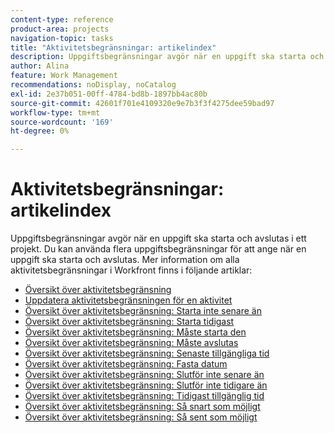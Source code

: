```yaml
---
content-type: reference
product-area: projects
navigation-topic: tasks
title: "Aktivitetsbegränsningar: artikelindex"
description: Uppgiftsbegränsningar avgör när en uppgift ska starta och avslutas i ett projekt. Du kan använda flera uppgiftsbegränsningar för att ange när en uppgift ska starta och avslutas. Mer information om alla uppgiftsbegränsningar i Workfront finns i följande artiklar.
author: Alina
feature: Work Management
recommendations: noDisplay, noCatalog
exl-id: 2e37b051-00ff-4784-bd8b-1897bb4ac80b
source-git-commit: 42601f701e4109320e9e7b3f3f4275dee59bad97
workflow-type: tm+mt
source-wordcount: '169'
ht-degree: 0%

---
```


# Aktivitetsbegränsningar: artikelindex

<!-- Audited: 1/2024 -->

Uppgiftsbegränsningar avgör när en uppgift ska starta och avslutas i ett projekt. Du kan använda flera uppgiftsbegränsningar för att ange när en uppgift ska starta och avslutas. Mer information om alla aktivitetsbegränsningar i Workfront finns i följande artiklar:

* [Översikt över aktivitetsbegränsning](../../../manage-work/tasks/task-constraints/task-constraint-overview.md)
* [Uppdatera aktivitetsbegränsningen för en aktivitet](../../../manage-work/tasks/task-constraints/update-task-constraint-of-task.md)
* [Översikt över aktivitetsbegränsning: Starta inte senare än ](../../../manage-work/tasks/task-constraints/start-no-later-than.md)
* [Översikt över aktivitetsbegränsning: Starta tidigast ](../../../manage-work/tasks/task-constraints/start-no-earlier-than.md)
* [Översikt över aktivitetsbegränsning: Måste starta den](../../../manage-work/tasks/task-constraints/must-start-on.md)
* [Översikt över aktivitetsbegränsning: Måste avslutas ](../../../manage-work/tasks/task-constraints/must-finish-on.md)
* [Översikt över aktivitetsbegränsning: Senaste tillgängliga tid](../../../manage-work/tasks/task-constraints/latest-available-time.md)
* [Översikt över aktivitetsbegränsning: Fasta datum](../../../manage-work/tasks/task-constraints/fixed-dates.md)
* [Översikt över aktivitetsbegränsning: Slutför inte senare än ](../../../manage-work/tasks/task-constraints/finish-no-later-than.md)
* [Översikt över aktivitetsbegränsning: Slutför inte tidigare än ](../../../manage-work/tasks/task-constraints/finish-no-earlier-than.md)
* [Översikt över aktivitetsbegränsning: Tidigast tillgänglig tid](../../../manage-work/tasks/task-constraints/earliest-available-time.md)
* [Översikt över aktivitetsbegränsning: Så snart som möjligt](../../../manage-work/tasks/task-constraints/as-soon-as-possible.md)
* [Översikt över aktivitetsbegränsning: Så sent som möjligt](../../../manage-work/tasks/task-constraints/as-late-as-possible.md)
